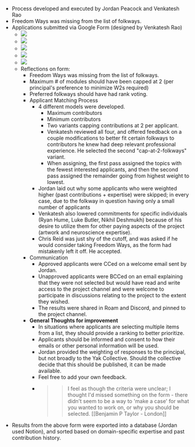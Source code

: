 - Process developed and executed by Jordan Peacock and Venkatesh Rao
- Freedom Ways was missing from the list of folkways.
- Applications submitted via Google Form (designed by Venkatesh Rao)
    - ![](https://firebasestorage.googleapis.com/v0/b/firescript-577a2.appspot.com/o/imgs%2Fapp%2FArtOfGig%2FO6WqTRJP1B.png?alt=media&token=2bcf00d8-7f06-4ee7-b296-6c6647becde2)
    - ![](https://firebasestorage.googleapis.com/v0/b/firescript-577a2.appspot.com/o/imgs%2Fapp%2FArtOfGig%2Fh68wTQESFH.png?alt=media&token=6cf59295-8d1e-47f8-9e32-db70917cb107)
    - ![](https://firebasestorage.googleapis.com/v0/b/firescript-577a2.appspot.com/o/imgs%2Fapp%2FArtOfGig%2Ft2efyVC6PW.png?alt=media&token=8383a0dc-8736-41d4-b277-584ef5122ff0)
    - ![](https://firebasestorage.googleapis.com/v0/b/firescript-577a2.appspot.com/o/imgs%2Fapp%2FArtOfGig%2F0G9O2UdbQ3.png?alt=media&token=5057a6c0-17b1-400c-b6cf-b4b9dd7d8b13)
    - ![](https://firebasestorage.googleapis.com/v0/b/firescript-577a2.appspot.com/o/imgs%2Fapp%2FArtOfGig%2FESeJ44zqWC.png?alt=media&token=fcfbfbc7-52d9-4ed4-84f3-86d296a06dec)
    - Reflections on form:
        - Freedom Ways was missing from the list of folkways.
        - Maximum # of modules should have been capped at 2 (per principal's preference to minimize W2s required)
        - Preferred folkways should have had rank voting.
        - Applicant Matching Process
            - 4 different models were developed.
                - Maximum contributors
                - Minimum contributors
                - Two variants capping contributions at 2 per applicant.
                - Venkatesh reviewed all four, and offered feedback on a couple modifications to better fit certain folkways to contributors he knew had deep relevant professional experience. He selected the second "cap-at-2-folkways" variant.
                - When assigning, the first pass assigned the topics with the fewest interested applicants, and then the second pass assigned the remainder going from highest weight to lowest.
            - Jordan laid out why some applicants who were weighted higher (past contributions + expertise) were skipped; in every case, due to the folkway in question having only a small number of applicants
            - Venkatesh also lowered commitments for specific individuals (Ryan Hume, Luke Butler, Nikhil Deshmukh) because of his desire to utilize them for other paying aspects of the project (artwork and neuroscience expertise).
            - Chris Reid was just shy of the cutoff, and was asked if he would consider taking Freedom Ways, as the form had mistakenly left it off. He accepted.
        - Communication
            - Approved applicants were CCed on a welcome email sent by Jordan.
            - Unapproved applicants were BCCed on an email explaining that they were not selected but would have read and write access to the project channel and were welcome to participate in discussions relating to the project to the extent they wished.
            - The results were shared in Roam and Discord, and pinned to the project channel.
        - **General Thoughts for improvement**
            - In situations where applicants are selecting multiple items from a list, they should provide a ranking to better prioritize.
            - Applicants should be informed and consent to how their emails or other personal information will be used.
            - Jordan provided the weighting of responses to the principal, but not broadly to the Yak Collective. Should the collective decide that this should be published, it can be made available.
            - Feel free to add your own feedback.
            - >> I feel as though the criteria were unclear; I thought I'd missed something on the form - there didn't seem to be a way to 'make a case' for what you wanted to work on, or why you should be selected. [[Benjamin P Taylor - London]]
- Results from the above form were exported into a database (Jordan used Notion), and sorted based on domain-specific expertise and past contribution history.
